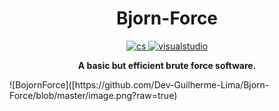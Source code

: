 <h1 align="center">Bjorn-Force</h1>

<p align="center">
    <a href="https://skillicons.dev">
        <img src="https://skillicons.dev/icons?i=cs&perline=3" alt="cs">
       <img src="https://skillicons.dev/icons?i=visualstudio&perline=3" alt="visualstudio">
    </a>
<p>

<p align="center"><b>A basic but efficient brute force software.</b><p>
![BojornForce]([https://github.com/Dev-Guilherme-Lima/Bjorn-Force/blob/master/image.png?raw=true)

